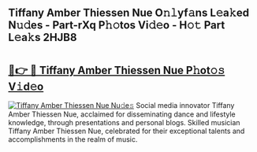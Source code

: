 ## Tiffany Amber Thiessen Nue O𝚗𝚕yf𝚊ns L𝚎a𝚔ed N𝚞𝚍es - Part-rXq P𝚑𝚘tos Vi𝚍𝚎o - H𝚘𝚝 Part L𝚎a𝚔s 2HJB8

# <h2><a href="http://kf236g8.oniu.top/?m=Tiffany+Amber+Thiessen+Nue">🔗👉 🔴 Tiffany Amber Thiessen Nue P𝚑ot𝚘𝚜 V𝚒d𝚎o</a></h2>

[![Tiffany Amber Thiessen Nue Nu𝚍e𝚜](https://i.imgur.com/0qMVB7G.gif)](http://kf236g8.oniu.top/?m=Tiffany+Amber+Thiessen+Nue)
Social media innovator Tiffany Amber Thiessen Nue, acclaimed for disseminating dance and lifestyle knowledge, through presentations and personal blogs. Skilled musician Tiffany Amber Thiessen Nue, celebrated for their exceptional talents and accomplishments in the realm of music.  
